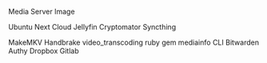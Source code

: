 Media Server Image

Ubuntu
Next Cloud
Jellyfin
Cryptomator
Syncthing


MakeMKV
Handbrake
video_transcoding ruby gem
mediainfo CLI
Bitwarden
Authy
Dropbox
Gitlab
